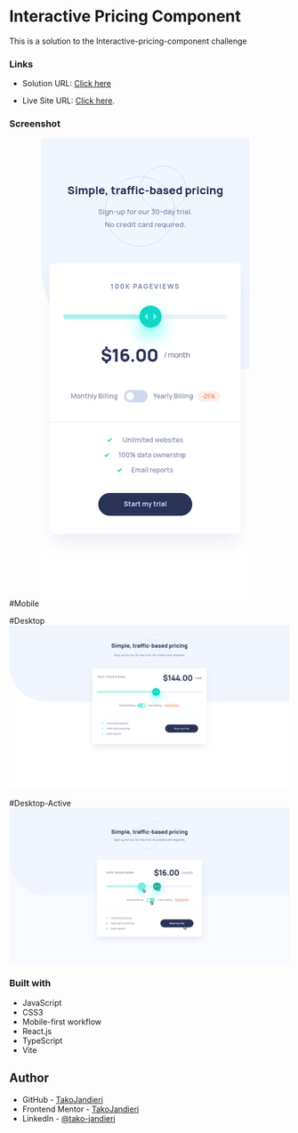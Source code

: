 # Interactive Pricing Component

This is a solution to the Interactive-pricing-component challenge

### Links

- Solution URL: [Click here](https://github.com/TakoJandieri/Interactive-pricing-component.git)

- Live Site URL: [Click here](https://takojandieri.github.io/Interactive-pricing-component/).

### Screenshot
#Mobile
![WebPage Preview](/public/previews/mobileView.png)

#Desktop
![WebPage Preview](/public/previews/desktopView.png)

#Desktop-Active
![WebPage Preview](/public/previews/active-states.jpg)

### Built with

- JavaScript
- CSS3
- Mobile-first workflow
- React.js
- TypeScript
- Vite

## Author

- GitHub - [TakoJandieri](https://github.com/TakoJandieri)
- Frontend Mentor - [TakoJandieri](https://github.com/TakoJandieri)
- LinkedIn - [@tako-jandieri](https://www.linkedin.com/in/tako-jandieri/)
